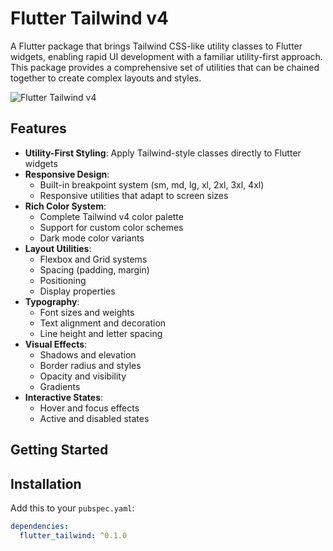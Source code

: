 # Flutter Tailwind v4

A Flutter package that brings Tailwind CSS-like utility classes to Flutter widgets, enabling rapid UI development with a familiar utility-first approach. This package provides a comprehensive set of utilities that can be chained together to create complex layouts and styles.


![Flutter Tailwind v4](https://raw.githubusercontent.com/ikku47/flutter_tailwind_v4/flutter_tailwind_v4.jpeg)


## Features

- **Utility-First Styling**: Apply Tailwind-style classes directly to Flutter widgets
- **Responsive Design**:
  - Built-in breakpoint system (sm, md, lg, xl, 2xl, 3xl, 4xl)
  - Responsive utilities that adapt to screen sizes
- **Rich Color System**:
  - Complete Tailwind v4 color palette
  - Support for custom color schemes
  - Dark mode color variants
- **Layout Utilities**:
  - Flexbox and Grid systems
  - Spacing (padding, margin)
  - Positioning
  - Display properties
- **Typography**:
  - Font sizes and weights
  - Text alignment and decoration
  - Line height and letter spacing
- **Visual Effects**:
  - Shadows and elevation
  - Border radius and styles
  - Opacity and visibility
  - Gradients
- **Interactive States**:
  - Hover and focus effects
  - Active and disabled states

## Getting Started

## Installation
Add this to your `pubspec.yaml`:
```yaml
dependencies:
  flutter_tailwind: ^0.1.0